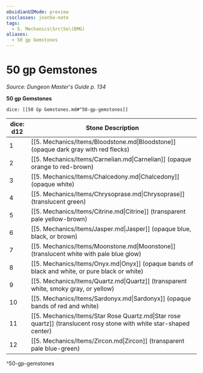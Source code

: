 ```yaml
---
obsidianUIMode: preview
cssclasses: json5e-note
tags:
  - 5. Mechanics\Src\5e\(DMG)
aliases:
  - 50 gp Gemstones
---
```

# 50 gp Gemstones
*Source: Dungeon Master's Guide p. 134* 

**50 gp Gemstones**

`dice: [[50 Gp Gemstones.md#^50-gp-gemstones]]`

| dice: d12 | Stone Description |
|-----------|-------------------|
| 1 | [[5. Mechanics/Items/Bloodstone.md\|Bloodstone]] (opaque dark gray with red flecks) |
| 2 | [[5. Mechanics/Items/Carnelian.md\|Carnelian]] (opaque orange to red-brown) |
| 3 | [[5. Mechanics/Items/Chalcedony.md\|Chalcedony]] (opaque white) |
| 4 | [[5. Mechanics/Items/Chrysoprase.md\|Chrysoprase]] (translucent green) |
| 5 | [[5. Mechanics/Items/Citrine.md\|Citrine]] (transparent pale yellow-brown) |
| 6 | [[5. Mechanics/Items/Jasper.md\|Jasper]] (opaque blue, black, or brown) |
| 7 | [[5. Mechanics/Items/Moonstone.md\|Moonstone]] (translucent white with pale blue glow) |
| 8 | [[5. Mechanics/Items/Onyx.md\|Onyx]] (opaque bands of black and white, or pure black or white) |
| 9 | [[5. Mechanics/Items/Quartz.md\|Quartz]] (transparent white, smoky gray, or yellow) |
| 10 | [[5. Mechanics/Items/Sardonyx.md\|Sardonyx]] (opaque bands of red and white) |
| 11 | [[5. Mechanics/Items/Star Rose Quartz.md\|Star rose quartz]] (translucent rosy stone with white star-shaped center) |
| 12 | [[5. Mechanics/Items/Zircon.md\|Zircon]] (transparent pale blue-green) |
^50-gp-gemstones

